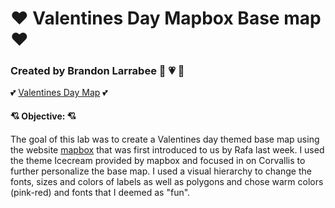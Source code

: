 # :heart: Valentines Day Mapbox Base map :heart:
### Created by Brandon Larrabee :purple_heart: :heartpulse: :purple_heart:

:two_hearts: [Valentines Day Map](https://) :two_hearts:
#### :cupid: Objective: :cupid:
The goal of this lab was to create a Valentines day themed base map using the website [mapbox](https://www.mapbox.com/) that was first introduced to us by Rafa last week. I used the theme Icecream provided by mapbox and focused in on Corvallis to further personalize the base map. I used a visual hierarchy to change the fonts, sizes and colors of labels as well as polygons and chose warm colors (pink-red) and fonts that I deemed as "fun".

